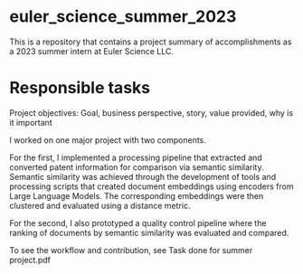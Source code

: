 # euler_science_summer_2023
This is a repository that contains a project summary of accomplishments as a 2023 summer intern at Euler Science LLC. 

# Responsible tasks

Project objectives:
Goal, business perspective, story, value provided, why is it important


I worked on one major project with two components. 

For the first, I implemented a processing pipeline that extracted and converted patent information for comparison via semantic similarity. 
Semantic similarity was achieved through the development of tools and processing scripts that created document embeddings using  encoders from Large Language Models. 
The corresponding embeddings were then clustered and evaluated using a distance metric. 

For the second, I also prototyped a quality  control pipeline where the ranking of documents by semantic similarity was evaluated and compared.

To see the workflow and contribution, see Task done for summer project.pdf
